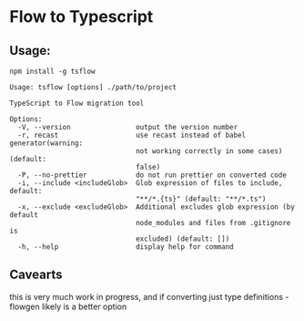 # Flow to Typescript

## Usage:

`npm install -g tsflow`

```
Usage: tsflow [options] ./path/to/project

TypeScript to Flow migration tool

Options:
  -V, --version                output the version number
  -r, recast                   use recast instead of babel generator(warning:
                               not working correctly in some cases) (default:
                               false)
  -P, --no-prettier            do not run prettier on converted code
  -i, --include <includeGlob>  Glob expression of files to include, default:
                               "**/*.{ts}" (default: "**/*.ts")
  -x, --exclude <excludeGlob>  Additional excludes glob expression (by default
                               node_modules and files from .gitignore is
                               excluded) (default: [])
  -h, --help                   display help for command
```

## Cavearts

this is very much work in progress, and if converting just type definitions - flowgen likely is a better option
